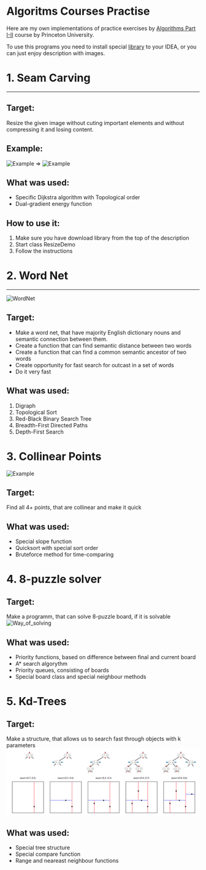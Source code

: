 # Algoritms Courses Practise
Here are my own implementations of practice exercises by [Algorithms Part I-II](https://www.coursera.org/learn/algorithms-part1) course by Princeton University.

To use this programs you need to install special [library](https://algs4.cs.princeton.edu/code/algs4.jar) to your IDEA, or you can just enjoy description with images.

# 1. Seam Carving
---

## Target:
Resize the given image without cuting important elements and without compressing it and losing content.
## Example:
![Example](https://coursera.cs.princeton.edu/algs4/assignments/seam/HJoceanSmall.png)
=>
![Example](https://coursera.cs.princeton.edu/algs4/assignments/seam/HJoceanSmallShrunk.png)
## What was used:
*    Specific Dijkstra algorithm with Topological order
*    Dual-gradient energy function
## How to use it:
1.    Make sure you have download library from the top of the description
2.    Start class ResizeDemo
3.    Follow the instructions

# 2. Word Net
---
![WordNet](https://coursera.cs.princeton.edu/algs4/assignments/wordnet/wordnet-event.png)
## Target:
*    Make a word net, that have majority English dictionary nouns and semantic connection between them.
*    Create a function that can find semantic distance between two words
*    Create a function that can find a common semantic ancestor of two words
*    Create opportunity for fast search for outcast in a set of words
*    Do it very fast
## What was used:
1.    Digraph
2.    Topological Sort
3.    Red-Black Binary Search Tree
4.    Breadth-First Directed Paths
5.    Depth-First Search

# 3. Collinear Points
![Example](https://coursera.cs.princeton.edu/algs4/assignments/collinear/lines2.png)
## Target:
Find all 4+ points, that are collinear and make it quick
## What was used:
*    Special slope function
*    Quicksort with special sort order
*    Bruteforce method for time-comparing

# 4. 8-puzzle solver
## Target:
Make a programm, that can solve 8-puzzle board, if it is solvable 
![Way_of_solving](https://coursera.cs.princeton.edu/algs4/assignments/8puzzle/4moves.png)
## What was used:
*    Priority functions, based on difference between final and current board
*    A* search algorythm
*    Priority queues, consisting of boards
*    Special board class and special neighbour methods

# 5. Kd-Trees
## Target:
Make a structure, that allows us to search fast through objects with k parameters <br/>
![](image.png)
## What was used:
*    Special tree structure 
*    Special compare function
*    Range and neareast neighbour functions
